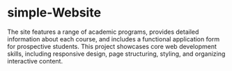 # simple-Website
The site features a range of academic programs, provides detailed information about each course, and includes a functional application form for prospective students. This project showcases core web development skills, including responsive design, page structuring, styling, and organizing interactive content.
